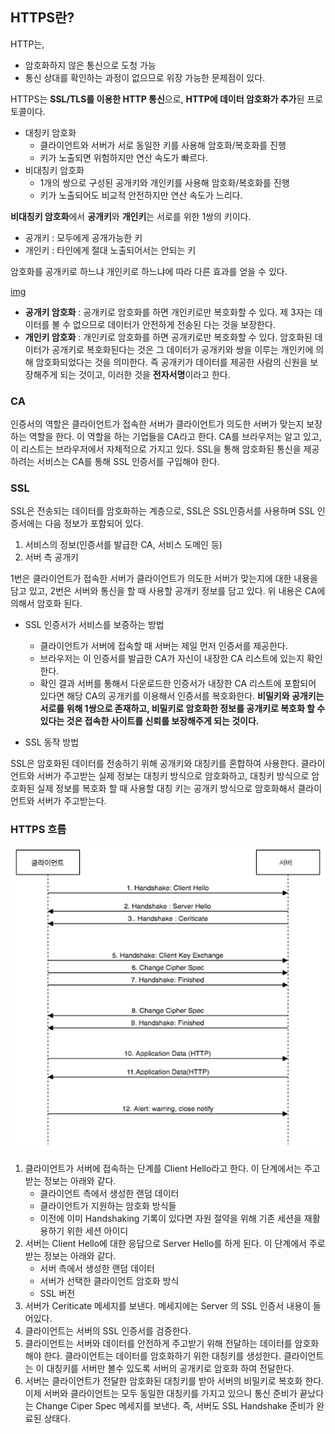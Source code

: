 ## HTTPS란?

HTTP는,

- 암호화하지 않은 통신으로 도청 가능
- 통신 상대를 확인하는 과정이 없으므로 위장 가능한 문제점이 있다.

HTTPS는 **SSL/TLS를 이용한 HTTP 통신**으로, **HTTP에 데이터 암호화가 추가**된 프로토콜이다. 

- 대칭키 암호화 
    - 클라이언트와 서버가 서로 동일한 키를 사용해 암호화/복호화를 진행
    - 키가 노출되면 위험하지만 연산 속도가 빠르다.
- 비대칭키 암호화 
    - 1개의 쌍으로 구성된 공개키와 개인키를 사용해 암호화/복호화를 진행
    - 키가 노출되어도 비교적 안전하지만 연산 속도가 느리다.

**비대칭키 암호화**에서 **공개키**와 **개인키**는 서로를 위한 1쌍의 키이다.

- 공개키 : 모두에게 공개가능한 키
- 개인키 : 타인에게 절대 노출되어서는 안되는 키

암호화를 공개키로 하느냐 개인키로 하느냐에 따라 다른 효과를 얻을 수 있다.

[img](https://github.com/dilmah0203/TIL/blob/main/Image/Asymmetric%20key%20encryption.PNG)

- **공개키 암호화** : 공개키로 암호화를 하면 개인키로만 복호화할 수 있다. 제 3자는 데이터를 볼 수 없으므로 데이터가 안전하게 전송된 다는 것을 보장한다.
- **개인키 암호화** : 개인키로 암호화를 하면 공개키로만 복호화할 수 있다. 암호화된 데이터가 공개키로 복호화된다는 것은 그 데이터가 공개키와 쌍을 이루는 개인키에 의해 암호화되었다는 것을 의미한다. 즉 공개키가 데이터를 제공한 사람의 신원을 보장해주게 되는 것이고, 이러한 것을 **전자서명**이라고 한다.

### CA

인증서의 역할은 클라이언트가 접속한 서버가 클라이언트가 의도한 서버가 맞는지 보장하는 역할을 한다. 이 역할을 하는 기업들을 CA라고 한다. CA를 브라우저는 알고 있고, 이 리스트는 브라우저에서 자체적으로 가지고 있다. SSL을 통해 암호화된 통신을 제공하려는 서비스는 CA를 통해 SSL 인증서를 구입해야 한다.

### SSL 

SSL은 전송되는 데이터를 암호화하는 계층으로, SSL은 SSL인증서를 사용하며 SSL 인증서에는 다음 정보가 포함되어 있다.

1. 서비스의 정보(인증서를 발급한 CA, 서비스 도메인 등)
2. 서버 측 공개키

1번은 클라이언트가 접속한 서버가 클라이언트가 의도한 서버가 맞는지에 대한 내용을 담고 있고, 2번은 서버와 통신을 할 때 사용할 공개키 정보를 담고 있다. 위 내용은 CA에 의해서 암호화 된다.

- SSL 인증서가 서비스를 보증하는 방법
    - 클라이언트가 서버에 접속할 때 서버는 제일 먼저 인증서를 제공한다.
    - 브라우저는 이 인증서를 발급한 CA가 자신이 내장한 CA 리스트에 있는지 확인한다.
    - 확인 결과 서버를 통해서 다운로드한 인증서가 내장한 CA 리스트에 포함되어 있다면 해당 CA의 공개키를 이용해서 인증서를 복호화한다. **비밀키와 공개키는 서로를 위해 1쌍으로 존재하고, 비밀키로 암호화한 정보를 공개키로 복호화 할 수 있다는 것은 접속한 사이트를 신뢰를 보장해주게 되는 것이다.**

- SSL 동작 방법

SSL은 암호화된 데이터를 전송하기 위해 공개키와 대칭키를 혼합하여 사용한다. 클라이언트와 서버가 주고받는 실제 정보는 대칭키 방식으로 암호화하고, 대칭키 방식으로 암호화된 실제 정보를 복호화 할 때 사용할 대칭 키는 공개키 방식으로 암호화해서 클라이언트와 서버가 주고받는다.

### HTTPS 흐름

![img2](https://github.com/dilmah0203/TIL/blob/main/Image/HTTPS%20Flow.PNG)

1. 클라이언트가 서버에 접속하는 단계를 Client Hello라고 한다. 이 단계에서는 주고받는 정보는 아래와 같다.
    - 클라이언트 측에서 생성한 랜덤 데이터
    - 클라이언트가 지원하는 암호화 방식들
    - 이전에 이미 Handshaking 기록이 있다면 자원 절약을 위해 기존 세션을 재활용하기 위한 세션 아이디
2. 서버는 Client Hello에 대한 응답으로 Server Hello를 하게 된다. 이 단계에서 주로 받는 정보는 아래와 같다. 
    - 서버 측에서 생성한 랜덤 데이터
    - 서버가 선택한 클라이언트 암호화 방식 
    - SSL 버전
3. 서버가  Ceriticate 메세지를 보낸다. 메세지에는 Server 의 SSL 인증서 내용이 들어있다.
4. 클라이언트는 서버의 SSL 인증서를 검증한다.
5. 클라이언트는 서버와 데이터를 안전하게 주고받기 위해 전달하는 데이터를 암호화해야 한다. 클라이언트는 데이터를 암호화하기 위한 대칭키를 생성한다. 클라이언트는 이 대칭키를 서버만 볼수 있도록 서버의 공개키로 암호화 하여 전달한다.
6. 서버는 클라이언트가 전달한 암호화된 대칭키를 받아 서버의 비밀키로 복호화 한다. 이제 서버와 클라이언트는 모두 동일한 대칭키를 가지고 있으니 통신 준비가 끝났다는 Change Ciper Spec 메세지를 보낸다. 즉, 서버도 SSL Handshake 준비가 완료된 상태다.
